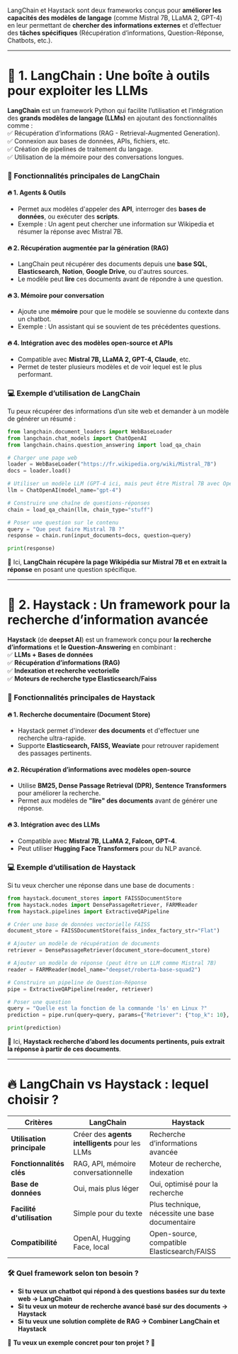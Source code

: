 LangChain et Haystack sont deux frameworks conçus pour **améliorer les capacités des modèles de langage** (comme Mistral 7B, LLaMA 2, GPT-4) en leur permettant de **chercher des informations externes** et d’effectuer des **tâches spécifiques** (Récupération d’informations, Question-Réponse, Chatbots, etc.).  

---

# 🔹 **1. LangChain : Une boîte à outils pour exploiter les LLMs**  
**LangChain** est un framework Python qui facilite l’utilisation et l’intégration des **grands modèles de langage (LLMs)** en ajoutant des fonctionnalités comme :  
✅ Récupération d’informations (RAG - Retrieval-Augmented Generation).  
✅ Connexion aux bases de données, APIs, fichiers, etc.  
✅ Création de pipelines de traitement du langage.  
✅ Utilisation de la mémoire pour des conversations longues.  

### **📌 Fonctionnalités principales de LangChain**  
#### 🔥 **1. Agents & Outils**  
- Permet aux modèles d'appeler des **API**, interroger des **bases de données**, ou exécuter des **scripts**.  
- Exemple : Un agent peut chercher une information sur Wikipedia et résumer la réponse avec Mistral 7B.  

#### 🔥 **2. Récupération augmentée par la génération (RAG)**  
- LangChain peut récupérer des documents depuis une **base SQL**, **Elasticsearch**, **Notion**, **Google Drive**, ou d'autres sources.  
- Le modèle peut **lire** ces documents avant de répondre à une question.  

#### 🔥 **3. Mémoire pour conversation**  
- Ajoute une **mémoire** pour que le modèle se souvienne du contexte dans un chatbot.  
- Exemple : Un assistant qui se souvient de tes précédentes questions.  

#### 🔥 **4. Intégration avec des modèles open-source et APIs**  
- Compatible avec **Mistral 7B, LLaMA 2, GPT-4, Claude**, etc.  
- Permet de tester plusieurs modèles et de voir lequel est le plus performant.  

### **💻 Exemple d’utilisation de LangChain**
Tu peux récupérer des informations d’un site web et demander à un modèle de générer un résumé :  

```python
from langchain.document_loaders import WebBaseLoader
from langchain.chat_models import ChatOpenAI
from langchain.chains.question_answering import load_qa_chain

# Charger une page web
loader = WebBaseLoader("https://fr.wikipedia.org/wiki/Mistral_7B")
docs = loader.load()

# Utiliser un modèle LLM (GPT-4 ici, mais peut être Mistral 7B avec OpenAI compatible API)
llm = ChatOpenAI(model_name="gpt-4")

# Construire une chaîne de questions-réponses
chain = load_qa_chain(llm, chain_type="stuff")

# Poser une question sur le contenu
query = "Que peut faire Mistral 7B ?"
response = chain.run(input_documents=docs, question=query)

print(response)
```
🔹 Ici, **LangChain récupère la page Wikipédia sur Mistral 7B et en extrait la réponse** en posant une question spécifique.  

---

# 🔹 **2. Haystack : Un framework pour la recherche d’information avancée**  
**Haystack** (de **deepset AI**) est un framework conçu pour **la recherche d’informations** et **le Question-Answering** en combinant :  
✅ **LLMs + Bases de données**  
✅ **Récupération d’informations (RAG)**  
✅ **Indexation et recherche vectorielle**  
✅ **Moteurs de recherche type Elasticsearch/Faiss**  

### **📌 Fonctionnalités principales de Haystack**  
#### 🔥 **1. Recherche documentaire (Document Store)**
- Haystack permet d'indexer **des documents** et d'effectuer une recherche ultra-rapide.  
- Supporte **Elasticsearch, FAISS, Weaviate** pour retrouver rapidement des passages pertinents.  

#### 🔥 **2. Récupération d’informations avec modèles open-source**
- Utilise **BM25, Dense Passage Retrieval (DPR), Sentence Transformers** pour améliorer la recherche.  
- Permet aux modèles de **"lire" des documents** avant de générer une réponse.  

#### 🔥 **3. Intégration avec des LLMs**  
- Compatible avec **Mistral 7B, LLaMA 2, Falcon, GPT-4**.  
- Peut utiliser **Hugging Face Transformers** pour du NLP avancé.  

### **💻 Exemple d’utilisation de Haystack**
Si tu veux chercher une réponse dans une base de documents :  
```python
from haystack.document_stores import FAISSDocumentStore
from haystack.nodes import DensePassageRetriever, FARMReader
from haystack.pipelines import ExtractiveQAPipeline

# Créer une base de données vectorielle FAISS
document_store = FAISSDocumentStore(faiss_index_factory_str="Flat")

# Ajouter un modèle de récupération de documents
retriever = DensePassageRetriever(document_store=document_store)

# Ajouter un modèle de réponse (peut être un LLM comme Mistral 7B)
reader = FARMReader(model_name="deepset/roberta-base-squad2")

# Construire un pipeline de Question-Réponse
pipe = ExtractiveQAPipeline(reader, retriever)

# Poser une question
query = "Quelle est la fonction de la commande 'ls' en Linux ?"
prediction = pipe.run(query=query, params={"Retriever": {"top_k": 10}, "Reader": {"top_k": 5}})

print(prediction)
```
🔹 Ici, **Haystack recherche d’abord les documents pertinents, puis extrait la réponse à partir de ces documents**.  

---

# 🔥 **LangChain vs Haystack : lequel choisir ?**
| Critères | LangChain | Haystack |
|----------|----------|---------|
| **Utilisation principale** | Créer des **agents intelligents** pour les LLMs | Recherche d’informations avancée |
| **Fonctionnalités clés** | RAG, API, mémoire conversationnelle | Moteur de recherche, indexation |
| **Base de données** | Oui, mais plus léger | Oui, optimisé pour la recherche |
| **Facilité d'utilisation** | Simple pour du texte | Plus technique, nécessite une base documentaire |
| **Compatibilité** | OpenAI, Hugging Face, local | Open-source, compatible Elasticsearch/FAISS |

### **🛠 Quel framework selon ton besoin ?**
- **Si tu veux un chatbot qui répond à des questions basées sur du texte web → LangChain**  
- **Si tu veux un moteur de recherche avancé basé sur des documents → Haystack**  
- **Si tu veux une solution complète de RAG → Combiner LangChain et Haystack**  

🔹 **Tu veux un exemple concret pour ton projet ?** 🚀